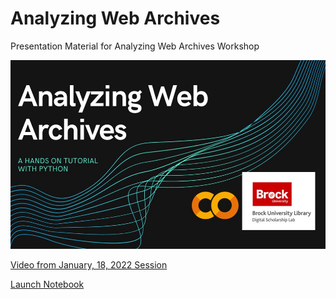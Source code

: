 # Analyzing Web Archives
Presentation Material for Analyzing Web Archives Workshop

![Analyzing Web Archives](splash.jpg)

[Video from January, 18, 2022 Session](https://brocku-my.sharepoint.com/:v:/g/personal/tribaric_brocku_ca/EWT2v5cKYclPh8l0ypTdyjEB6CJ6z1y1CDGygmNib8L-ZA?e=VdIcqE)

[Launch Notebook](https://colab.research.google.com/github/BrockDSL/Analyzing_Web_Archives/blob/main/Meme_Web_Archive_Exploration.ipynb)
